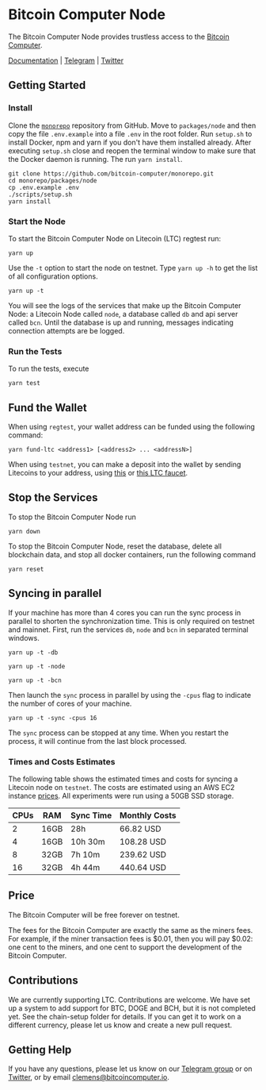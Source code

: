 # Bitcoin Computer Node

The Bitcoin Computer Node provides trustless access to the [Bitcoin Computer](https://github.com/bitcoin-computer/bc-lib).

[Documentation](https://docs.bitcoincomputer.io/) |
[Telegram](thebitcoincomputer) |
[Twitter](https://twitter.com/TheBitcoinToken)

## Getting Started

### Install

Clone the [```monorepo```](https://github.com/bitcoin-computer/monorepo.git) repository from GitHub. Move to ```packages/node``` and then copy the file ``.env.example`` into a file ``.env`` in the root folder. Run ```setup.sh``` to install Docker, npm and yarn if you don't have them installed already. After executing ```setup.sh``` close and reopen the terminal window to make sure that the Docker daemon is running. The run ``yarn install``.

```shell
git clone https://github.com/bitcoin-computer/monorepo.git
cd monorepo/packages/node
cp .env.example .env
./scripts/setup.sh
yarn install
```



### Start the Node
To start the Bitcoin Computer Node on Litecoin (LTC) regtest run:

```shell
yarn up
```

Use the ``-t`` option to start the node on testnet. Type ``yarn up -h`` to get the list of all configuration options.

```shell
yarn up -t
```

You will see the logs of the services that make up the Bitcoin Computer Node: a Litecoin Node called ``node``, a database called ``db`` and api server called ``bcn``. Until the database is up and running, messages indicating connection attempts are be logged.

### Run the Tests

To run the tests, execute

```shell
yarn test
```

## Fund the Wallet

When using ```regtest```, your wallet address can be funded using the following command: 

```shell
yarn fund-ltc <address1> [<address2> ... <addressN>]
```

When using ```testnet```, you can make a deposit into the wallet by sending Litecoins to your address, using [this](https://testnet-faucet.com/ltc-testnet/) or [this LTC faucet](http://litecointf.salmen.website/).

## Stop the Services

To stop the Bitcoin Computer Node run

```shell
yarn down
```

To stop the Bitcoin Computer Node, reset the database, delete all blockchain data, and stop all docker containers, run the following command

```shell
yarn reset
```

## Syncing in parallel

If your machine has more than 4 cores you can run the sync process in parallel to shorten the synchronization time. This is only required on testnet and mainnet. First, run the services ```db```, ```node``` and ```bcn``` in separated terminal windows.

```shell
yarn up -t -db
```

```shell
yarn up -t -node
```

```shell
yarn up -t -bcn
```

Then launch the ```sync``` process in parallel by using the ```-cpus``` flag to indicate the number of cores of your machine.

```shell
yarn up -t -sync -cpus 16
```

The ```sync``` process can be stopped at any time. When you restart the process, it will continue from the last block processed. 

### Times and Costs Estimates

The following table shows the estimated times and costs for syncing a Litecoin node on ```testnet```. The costs are estimated using an AWS EC2 instance [prices](https://aws.amazon.com/ec2/pricing/on-demand/). All experiments were run using a 50GB SSD storage.


| CPUs | RAM  | Sync Time | Monthly Costs  |
|------|------|-----------|----------------|
| 2    | 16GB | 28h       | 66.82 USD      |
| 4    | 16GB | 10h 30m   | 108.28 USD     |
| 8    | 32GB | 7h 10m    | 239.62 USD     |
| 16   | 32GB | 4h 44m    | 440.64 USD     |


<!-- ## Deployment to AWS over Fargate

### Requirements
To deploy the Bitcoin Computer Node on AWS you need the following:

<ol>
<li>
Latest version of Docker Desktop installed (<a href="https://docs.docker.com/desktop/mac/install/">Install for MAC</a>, <a href="https://docs.docker.com/desktop/windows/install/">install for Windows</a>, <a href="https://docs.docker.com/cloud/ecs-integration/#install-the-docker-compose-cli-on-linux">install for the Docker Compose CLI for Linux</a>)
</li>
<li>An AWS account.</li>
<li>To ensure that Docker ECS integration is allowed to manage resources, ensure your AWS credentials grant access to AWS IAM permissions listed in <a href="https://docs.docker.com/cloud/ecs-integration/#install-the-docker-compose-cli-on-linux"> this page</a></li>
<li> aws-cli (linux or mac) <a href="https://docs.aws.amazon.com/cli/latest/userguide/install-cliv2-linux.html">installed</a> (see instructions below).
</li>
</ol>

### Installing aws cli

1. To install aws cli on Linux run the following command:

```shell
curl "https://awscli.amazonaws.com/awscli-exe-linux-x86_64.zip" -o "awscliv2.zip"
unzip awscliv2.zip
sudo ./aws/install
```
For Mac installation, follow the instructions on <a href="https://docs.aws.amazon.com/cli/latest/userguide/getting-started-install.html">this</a> link.

2. Then, configure credentials by running "aws configure".

```shell
aws configure
```

3. Create or view the <a href="https://docs.aws.amazon.com/cli/latest/userguide/cli-configure-quickstart.html">AWS access keys</a>

```shell
$AWS Access Key ID [None]:
$AWS Secret Access Key [None]:
$Default region name [None]: us-east-2
$Default output format [None]: json
```
If no keys are provided, the command will return the newly created credential access keys.
By default, the aws configure command will save the credentials in the file cat $HOME/.aws/credentials.

4. Copy the file ``.env.aws.example`` into a file ``.env.aws`` in the root folder. Set the credentials already created and the AWS account name into the .env.aws environment file

```shell
AWS_ACCESS_KEY_ID=<access-key-id-already-created>
AWS_SECRET_ACCESS_KEY=<access-key-already-created>
AWS_DEFAULT_REGION=us-east-2

AWS_ACCOUNT=<account-id>.dkr.ecr.<selected-region>.amazonaws.com
```

### Preparing the deploy
This project uses Amazon Elastic Container Registry (ECR) to hold the images for the Bitcoin Computer Node container. Also, the Amazon S3 Storage Service is used to hold the db_schema.sql file for the db service.

For a Docker and AWS integration, you must use two types of Docker contexts: one called "default", that will be used both for building the image in a local execution and to push the image to ECR; and another context "ECS" for deploying to AWS.

The following steps must be done in order to enable Docker to automatically deploy the services into AWS.

1. Run the following command to create an Amazon ECS Docker context named <ecs-bcn-context>.

```shell
docker context create ecs ecs-bcn-context
```

You will be asked to select an AWS profile for connecting to Amazon. We suggest to configure your ECS context to retrieve AWS credentials by AWS_* environment variables. Select the third option of the prompted options list.

```shell
 Create a Docker context using:  [Use arrows to move, type to filter]
  An existing AWS profile
  AWS secret and token credentials
> AWS environment variables
```

List the Docker contexts to see if the new ECS context was created successfully.
```shell
docker context ls
```

2. Switch to the default context
```shell
docker context use default
```

3. Create a new Amazon S3 bucket and upload the file db_schema.sql to the folder ``<bucket-name>/db/db_schema.sql``

4. Update the .env.aws environment file with the full name of the bucket already created.
```shell
BUCKET=<bucket-name>
```

### The deploy command
Once the steps above are done, switch to the ECS context created in step 1. and run the following command to launch the Bitcoin Computer Node on AWS. The deploy will create several volumes in the Amazon Elastic File System (EFS) service. The volumes are not removed unless you explicitly remove them, and are only removed if they are not linked to any running task.

To switch to the ECS already created context run:

```shell
yarn docker-context-use <ecs-context-name>
```

To remove a determined unlinked volumes in EFS, you can use the following command, providing as argument the elastic file system id (efs-id):

```shell
yarn docker-volume-rm-aws <efs-id>
```

You can first list all the volumes in EFS using:

```shell
docker volume ls

fs-179787a3            arn:aws:elasticfilesystem:us-east-1:[<account-id>]:file-system/fs-179787a3
fs-159787a1            arn:aws:elasticfilesystem:us-east-1:[<account-id>]:file-system/fs-159787a1
fs-149787a0            arn:aws:elasticfilesystem:us-east-1:[<account-id>]:file-system/fs-149787a0

```

To start the deployment process for LTC over testnet run:

```shell
yarn up --testnet --aws
```

This command will automatically create a CloudFormation template, that will be deployed as a AWS ECS Fargate service. If everything is properly configured, the creation progress will be displayed on the console. The CloudFormation template can be seen as an stack in the AWS CloudFormation web dashboard.

In case you want to stop all the services and to remove all the resources created in AWS from the CloudFormation template already created, run the following command:

```shell
yarn down --testnet --aws
```
 The deletion progress will also be displayed on the console. The CloudFormation template stack will be in a 'delete in progress' state in the AWS CloudFormation web dashboard.

Likewise, the CloudFormation template can be generated without deploying it to AWS. This can be useful for analyzing the resources that will be created during the deploy. The template will be generated into the standard output running the following command:

```shell
yarn up --testnet --convert
```

### Trouble Shooting
1. Authentication error. An error like the following is can be received when using aws console commands:
```shell
denied: Your authorization token has expired. Reauthenticate and try again.
```
Run the aws-login command, and try again.
```shell
yarn aws-login
```

2. Remember that the AWS credentials must be provided while using the deployment commands. All the scripts defined in package.json will have the AWS_* credentials preceding the desired command. If the credentials are not provided, an error like the following can be thrown to the command line:
```shell
context requires credentials to be passed as environment variables
```

3. While the deployment is in the creation state, different types of problems can occur. One of the most common errors seen on the console is getting an EFS error code, which causes the process to be suspended and the deployment to be into a "delete in progress" state. If the error obtained is the following: "TaskFailedToStart: ResourceInitializationError: failed to invoke EFS utils commands to set up EFS volumes: stderr: b'mount.nfs4: Connection reset by peer' : unsuccessful EFS utils command execution; code: 32", it is recommended to remove all the unlinked elastic file system volumes (if they do not contain relevant information) and run again the deployment. 

## Beta Warning

This software has been carefully developed over four years by a qualified team. However it has not been security reviewed and we cannot guarantee the absence of bugs. Bugs can lead to the loss of funds. We do not recommend to use this software in production yet. Use at your own risk.

We will remove the beta-tag once we have completed a security review. -->

## Price

The Bitcoin Computer will be free forever on testnet. 

The fees for the Bitcoin Computer are exactly the same as the miners fees. For example, if the miner transaction fees is $0.01, then you will pay $0.02: one cent to the miners, and one cent to support the development of the Bitcoin Computer.


## Contributions

We are currently supporting LTC. Contributions are welcome. We have set up a system to add support for BTC, DOGE and BCH, but it is not completed yet. See the chain-setup folder for details. If you can get it to work on a different currency, please let us know and create a new pull request.

## Getting Help

If you have any questions, please let us know on our <a href="https://t.me/thebitcoincomputer">Telegram group</a> or on <a href="https://twitter.com/TheBitcoinToken">Twitter</a>, or by email clemens@bitcoincomputer.io.
